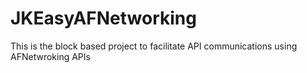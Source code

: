 JKEasyAFNetworking
==================

This is the block based project to facilitate API communications using AFNetwroking APIs
